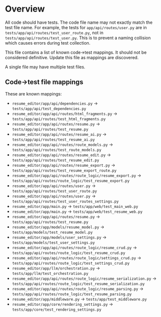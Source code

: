# Overview

All code should have tests. The code file name may not exactly match the test file name. For example, the tests for `app/api/routes/user.py` are in `tests/app/api/routes/test_user_route.py`, not in `tests/app/api/routes/test_user.py`. This is to prevent a naming collision which causes errors during test collection.

This file contains a list of known code->test mappings. It should not be considered definitive. Update this file as mappings are discovered.

A single file may have multiple test files.

## Code->test file mappings

These are known mappings:

- `resume_editor/app/api/dependencies.py` -> `tests/app/api/test_dependencies.py`
- `resume_editor/app/api/routes/html_fragments.py` -> `tests/app/api/routes/test_html_fragments.py`
- `resume_editor/app/api/routes/resume.py` -> `tests/app/api/routes/test_resume.py`
- `resume_editor/app/api/routes/resume_ai.py` -> `tests/app/api/routes/test_resume_ai.py`
- `resume_editor/app/api/routes/route_models.py` -> `tests/app/api/routes/test_route_models.py`
- `resume_editor/app/api/routes/resume_edit.py` -> `tests/app/api/routes/test_resume_edit.py`
- `resume_editor/app/api/routes/resume_export.py` -> `tests/app/api/routes/test_resume_export_route.py`
- `resume_editor/app/api/routes/route_logic/resume_export.py` -> `tests/app/api/routes/route_logic/test_resume_export.py`
- `resume_editor/app/api/routes/user.py` -> `tests/app/api/routes/test_user_route.py`
- `resume_editor/app/api/routes/user.py` -> `tests/app/api/routes/test_user_routes_settings.py`
- `resume_editor/app/main.py` -> `tests/app/web/test_main_web.py`
- `resume_editor/app/main.py` -> `tests/app/web/test_resume_web.py`
- `resume_editor/app/api/routes/resume.py` -> `tests/app/api/routes/test_resume.py`
- `resume_editor/app/models/resume_model.py` -> `tests/app/models/test_resume_model.py`
- `resume_editor/app/models/user_settings.py` -> `tests/app/models/test_user_settings.py`
- `resume_editor/app/api/routes/route_logic/resume_crud.py` -> `tests/app/api/routes/route_logic/test_resume_crud.py`
- `resume_editor/app/api/routes/route_logic/settings_crud.py` -> `tests/app/api/routes/route_logic/test_settings_crud.py`
- `resume_editor/app/llm/orchestration.py` -> `tests/app/llm/test_orchestration.py`
- `resume_editor/app/api/routes/route_logic/resume_serialization.py` -> `tests/app/api/routes/route_logic/test_resume_serialization.py`
- `resume_editor/app/api/routes/route_logic/resume_parsing.py` -> `tests/app/api/routes/route_logic/test_resume_parsing.py`
- `resume_editor/app/middleware.py` -> `tests/app/test_middleware.py`
- `resume_editor/app/core/rendering_settings.py` -> `tests/app/core/test_rendering_settings.py`
